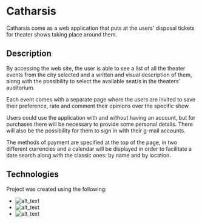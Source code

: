# Catharsis

Catharsis come as a web application that puts at the users' disposal tickets for theater shows taking place around them. 

## Description

By accessing the web site, the user is able to see a list of all the theater events from the city selected and a written and visual description of them, along with the possibility to select the available seat/s in the theaters’ auditorium. 

Each event comes with a separate page where the users are invited to save their preference, rate and comment their opinions over the specific show. 

Users could use the application with and without having an account, but for purchases there will be necessary to provide some personal details. There will also be the possibility for them to sign in with their g-mail accounts. 

The methods of payment are specified at the top of the page, in two different currencies and a calendar will be displayed in order to facilitate a date search along with the classic ones: by name and by location.  


## Technologies

Project was created using the following: 
 

* ![_alt_text_](https://img.shields.io/badge/ReactJS-v17.0.2-61DAFB?style=for-the-badge&logo=React)
* ![_alt_text_](https://img.shields.io/badge/NodeJS-v12.0.0-339933?style=for-the-badge&logo=nodedotjs&color=for-the-badge=#000000) 
* ![_alt_text_](https://img.shields.io/badge/mysql-v8.0-4479A1?style=for-the-badge&logo=mysql)
